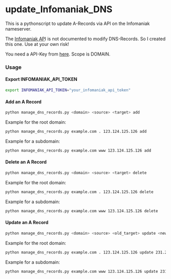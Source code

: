 # update_Infomaniak_DNS
This is a pythonscript to update A-Records via API on the Infomaniak nameserver.

The [Infomaniak AP](https://developer.infomaniak.com/docs/api)I is not documented to modify DNS-Records. So I created this one. Use at your own risk!

You need a API-Key from [here](https://manager.infomaniak.com/v3/ng/profile/user/token/list). Scope is DOMAIN.

### Usage

#### Export INFOMANIAK_API_TOKEN

```bash
export INFOMANIAK_API_TOKEN="your_infomaniak_api_token"
```

#### Add an A Record

```bash
python manage_dns_records.py <domain> <source> <target> add
```

Example for the root domain:

```bash
python manage_dns_records.py example.com . 123.124.125.126 add
```

Example for a subdomain:

```bash
python manage_dns_records.py example.com www 123.124.125.126 add
```

#### Delete an A Record

```bash
python manage_dns_records.py <domain> <source> <target> delete
```

Example for the root domain:

```bash
python manage_dns_records.py example.com . 123.124.125.126 delete
```

Example for a subdomain:

```bash
python manage_dns_records.py example.com www 123.124.125.126 delete
```


#### Update an A Record

```bash
python manage_dns_records.py <domain> <source> <old_target> update <new_target>
```

Example for the root domain:

```bash
python manage_dns_records.py example.com . 123.124.125.126 update 231.232.233.324
```

Example for a subdomain:

```bash
python manage_dns_records.py example.com www 123.124.125.126 update 231.232.233.324
```
